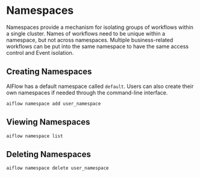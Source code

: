 # Namespaces

Namespaces provide a mechanism for isolating groups of workflows within a single cluster. Names of workflows need to be unique within a namespace, but not across namespaces.
Multiple business-related workflows can be put into the same namespace to have the same access control and Event isolation.


## Creating Namespaces

AIFlow has a default namespace called `default`. Users can also create their own namespaces if needed through the command-line interface.

```shell script
aiflow namespace add user_namespace
```

## Viewing Namespaces

```shell script
aiflow namespace list
```

## Deleting Namespaces

```shell script
aiflow namespace delete user_namespace
```
